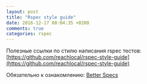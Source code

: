 ```yaml
---
layout: post
title: "Rspec style guide"
date: 2016-12-17 08:04:35 +0200
comments: true
categories: rspec
---
```


Полезные ссылки по стилю написания rspec тестов:
[https://github.com/reachlocal/rspec-style-guide](https://github.com/reachlocal/rspec-style-guide)

Обязательно к ознакомлению: [Better Specs](http://betterspecs.org/)

